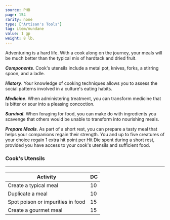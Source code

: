 ```yaml
---
source: PHB
page: 154
rarity: none
type: ["Artisan's Tools"]
tag: item/mundane
value: 1 gp
weight: 8 lb.
---
```


Adventuring is a hard life. With a cook along on the journey, your meals will be much better than the typical mix of hardtack and dried fruit.

**_Components_**. Cook's utensils include a metal pot, knives, forks, a stirring spoon, and a ladle.

**_History_**. Your knowledge of cooking techniques allows you to assess the social patterns involved in a culture's eating habits.

**_Medicine_**. When administering treatment, you can transform medicine that is bitter or sour into a pleasing concoction.

**_Survival_**. When foraging for food, you can make do with ingredients you scavenge that others would be unable to transform into nourishing meals.

**_Prepare Meals_**. As part of a short rest, you can prepare a tasty meal that helps your companions regain their strength. You and up to five creatures of your choice regain 1 extra hit point per Hit Die spent during a short rest, provided you have access to your cook's utensils and sufficient food.

### Cook's Utensils
---
|Activity|DC|
|-----------|---|
|Create a typical meal|10|
|Duplicate a meal|10|
|Spot poison or impurities in food|15|
|Create a gourmet meal|15|

